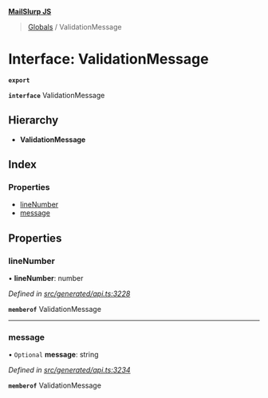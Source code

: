 **[MailSlurp JS](../README.md)**

> [Globals](../README.md) / ValidationMessage

# Interface: ValidationMessage

**`export`** 

**`interface`** ValidationMessage

## Hierarchy

* **ValidationMessage**

## Index

### Properties

* [lineNumber](validationmessage.md#linenumber)
* [message](validationmessage.md#message)

## Properties

### lineNumber

•  **lineNumber**: number

*Defined in [src/generated/api.ts:3228](https://github.com/mailslurp/mailslurp-client/blob/36fa2ad/src/generated/api.ts#L3228)*

**`memberof`** ValidationMessage

___

### message

• `Optional` **message**: string

*Defined in [src/generated/api.ts:3234](https://github.com/mailslurp/mailslurp-client/blob/36fa2ad/src/generated/api.ts#L3234)*

**`memberof`** ValidationMessage
